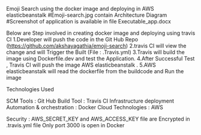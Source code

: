 Emoji Search using the docker image and deploying in AWS elasticbeanstalk
#Emoji-search.jpg contain Architecture Diagram
#Screenshot of application is available in file Executable_app.docx

Below are Step involved in creating docker image and deploying using travis CI
1.Developer will push the code in the Git Hub Repo (https://github.com/akshayagathia/emoji-search)
2.travis CI will view the change and will Trigger the Built (File : .Travis.yml)
3.Travis will build the image using Dockerfile.dev and test the Application.
4.After Successful Test , Travis CI will push the image AWS elasticbeanstalk .
5.AWS elasticbeanstalk will read the dockerfile from the buildcode and Run the image


Technologies Used

SCM Tools  : Git Hub
Build Tool : Travis CI
Infrastructure deployment Automation & orchestration : Docker
Cloud Technologies : AWS

Security :
AWS_SECRET_KEY and AWS_ACCESS_KEY file are Encrypted in .travis.yml file
Only port 3000 is open in Docker

                           
